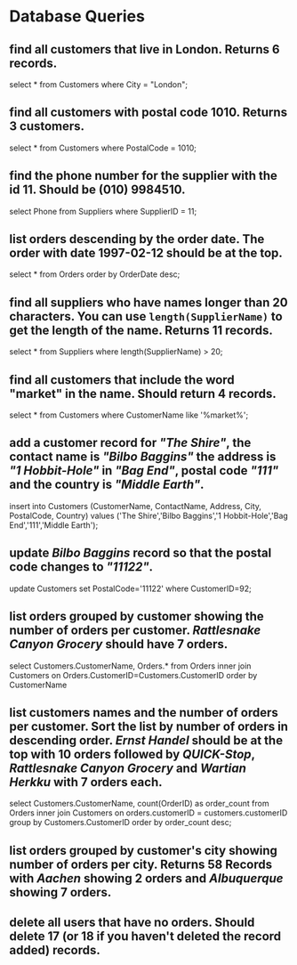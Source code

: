 # Database Queries

## find all customers that live in London. Returns 6 records.

select \* from Customers where City = "London";

## find all customers with postal code 1010. Returns 3 customers.

select \* from Customers where PostalCode = 1010;

## find the phone number for the supplier with the id 11. Should be (010) 9984510.

select Phone from Suppliers where SupplierID = 11;

## list orders descending by the order date. The order with date 1997-02-12 should be at the top.

select \* from Orders order by OrderDate desc;

## find all suppliers who have names longer than 20 characters. You can use `length(SupplierName)` to get the length of the name. Returns 11 records.

select \* from Suppliers where length(SupplierName) > 20;

## find all customers that include the word "market" in the name. Should return 4 records.

select \* from Customers where CustomerName like '%market%';

## add a customer record for _"The Shire"_, the contact name is _"Bilbo Baggins"_ the address is _"1 Hobbit-Hole"_ in _"Bag End"_, postal code _"111"_ and the country is _"Middle Earth"_.

insert into Customers (CustomerName, ContactName, Address, City, PostalCode, Country)
values ('The Shire','Bilbo Baggins','1 Hobbit-Hole','Bag End','111','Middle Earth');

## update _Bilbo Baggins_ record so that the postal code changes to _"11122"_.

update Customers
set PostalCode='11122'
where CustomerID=92;

## list orders grouped by customer showing the number of orders per customer. _Rattlesnake Canyon Grocery_ should have 7 orders.

select Customers.CustomerName, Orders.\*
from Orders
inner join Customers
on Orders.CustomerID=Customers.CustomerID
order by CustomerName

## list customers names and the number of orders per customer. Sort the list by number of orders in descending order. _Ernst Handel_ should be at the top with 10 orders followed by _QUICK-Stop_, _Rattlesnake Canyon Grocery_ and _Wartian Herkku_ with 7 orders each.

select Customers.CustomerName, count(OrderID) as order_count
from Orders
inner join Customers
on orders.customerID = customers.customerID
group by Customers.CustomerID
order by order_count desc;

## list orders grouped by customer's city showing number of orders per city. Returns 58 Records with _Aachen_ showing 2 orders and _Albuquerque_ showing 7 orders.

## delete all users that have no orders. Should delete 17 (or 18 if you haven't deleted the record added) records.
